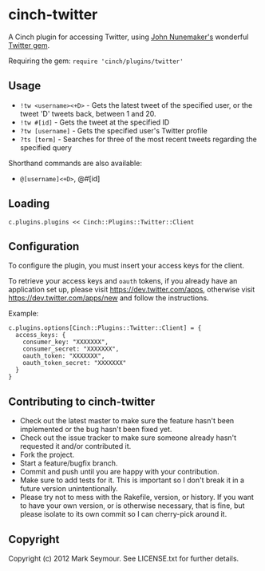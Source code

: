 cinch-twitter
=============

A Cinch plugin for accessing Twitter, using [John Nunemaker's](https://github.com/jnunemaker) wonderful [Twitter gem](https://github.com/jnunemaker/twitter).

Requiring the gem: `require 'cinch/plugins/twitter'`

Usage
-----

* `!tw <username><+D>` - Gets the latest tweet of the specified user, or the tweet 'D' tweets back, between 1 and 20.
* `!tw #[id]` - Gets the tweet at the specified ID
* `?tw [username]` - Gets the specified user's Twitter profile
* `?ts [term]` - Searches for three of the most recent tweets regarding the specified query

Shorthand commands are also available: 
* `@[username]<+D>`, @#[id]

Loading
-------

`c.plugins.plugins << Cinch::Plugins::Twitter::Client`

Configuration
-------------

To configure the plugin, you must insert your access keys for the client.

To retrieve your access keys and `oauth` tokens, if you already have an application set up, please visit https://dev.twitter.com/apps, otherwise visit https://dev.twitter.com/apps/new and follow the instructions.

Example:

    c.plugins.options[Cinch::Plugins::Twitter::Client] = { 
      access_keys: { 
        consumer_key: "XXXXXXX", 
        consumer_secret: "XXXXXXX", 
        oauth_token: "XXXXXXX", 
        oauth_token_secret: "XXXXXXX" 
      } 
    }

Contributing to cinch-twitter
-----------------------------
 
* Check out the latest master to make sure the feature hasn't been implemented or the bug hasn't been fixed yet.
* Check out the issue tracker to make sure someone already hasn't requested it and/or contributed it.
* Fork the project.
* Start a feature/bugfix branch.
* Commit and push until you are happy with your contribution.
* Make sure to add tests for it. This is important so I don't break it in a future version unintentionally.
* Please try not to mess with the Rakefile, version, or history. If you want to have your own version, or is otherwise necessary, that is fine, but please isolate to its own commit so I can cherry-pick around it.

Copyright
---------

Copyright (c) 2012 Mark Seymour. See LICENSE.txt for
further details.


